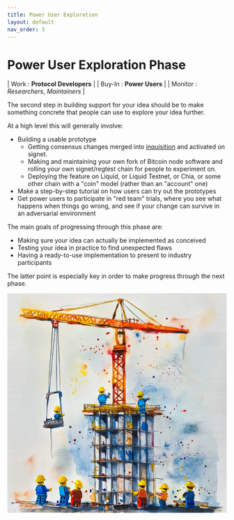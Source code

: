 ```yaml
---
title: Power User Exploration
layout: default
nav_order: 3
---
```


# Power User Exploration Phase

| Work : **Protocol Developers** |
| Buy-In : **Power Users** |
| Monitor : *Researchers*, *Maintainers* |

The second step in building support for your idea should be to make
something concrete that people can use to explore your idea further.

At a high level this will generally involve:

 * Building a usable prototype
   * Getting consensus changes merged into [inquisition](https://github.com/bitcoin-inquisition/bitcoin/) and activated on signet.
   * Making and maintaining your own fork of Bitcoin node software and rolling your
     own signet/regtest chain for people to experiment on.
   * Deploying the feature on Liquid, or Liquid Testnet, or Chia, or
     some other chain with a "coin" model (rather than an "account" one)
 * Make a step-by-step tutorial on how users can try out the prototypes
 * Get power users to participate in "red team" trials, where you see
   what happens when things go wrong, and see if your change can survive
   in an adversarial environment

The main goals of progressing through this phase are:

 * Making sure your idea can actually be implemented as conceived
 * Testing your idea in practice to find unexpected flaws
 * Having a ready-to-use implementation to present to industry participants

The latter point is especially key in order to make progress through the next
phase.

![](img/power.jpg)
